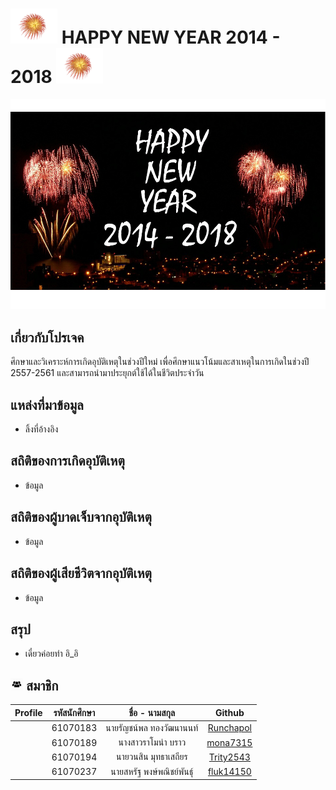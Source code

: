 # <a><img src="img/101.png" width="75px"></a> HAPPY NEW YEAR 2014 - 2018 <a><img src="img/101.png" width="75px"></a>
![](/img/main.jpg)
## เกี่ยวกับโปรเจค
ศึกษาและวิเคราะห์การเกิดอุบัติเหตุในช่วงปีใหม่ เพื่อศึกษาแนวโน้มและสาเหตุในการเกิดในช่วงปี 2557-2561 และสามารถนำมาประยุกต์ใช้ได้ในชีวิตประจำวัน

## แหล่งที่มาข้อมูล
- ลิ้งที่อ้างอิง

## สถิติของการเกิดอุบัติเหตุ
- ข้อมูล
## สถิติของผู้บาดเจ็บจากอุบัติเหตุ
- ข้อมูล
## สถิติของผู้เสียชีวิตจากอุบัติเหตุ
- ข้อมูล
## สรุป
- เดี๋ยวค่อยทำ อิ_อิ
## <a><img src="img/102.png" width="20px"></a> สมาชิก
| Profile | รหัสนักศึกษา        | ชื่อ - นามสกุล | Github |
|:---------:| :-------------: |:---------------------:| :-------------: |
|  | 61070183    | นายรัญชน์พล ทองวัฒนานนท์ | [Runchapol](https://github.com/Runchapol) |
| | 61070189    | นางสาวราโมน่า บราว | [mona7315](https://github.com/mona7315) |
| | 61070194    | นายวนสิน มุทธาเสถียร | [Trity2543](https://github.com/Trity2543) |
| | 61070237    | นายสหรัฐ พงษ์พณิชย์พันธ์ุ | [fluk14150](https://github.com/fluk14150) |
